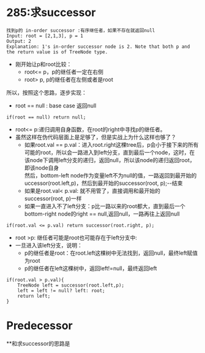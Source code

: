 # 285:求successor

```
找到p的 in-order successor :有序继任者，如果不存在就返回null
Input: root = [2,1,3], p = 1
Output: 2
Explanation: 1's in-order successor node is 2. Note that both p and the return value is of TreeNode type.
```
* 刚开始让p和root比较：
   * root<= p，p的继任者一定在右侧
   * root> p, p的继任者在左侧或者是root
   
所以，按照这个思路，逐步实现：
* root == null : base case 返回null
```
if(root == null) return null;
```
* root<= p:递归调用自身函数，在root的right中寻找p的继任者。
* 虽然这样在伪代码层面上是足够了，但是实战上为什么这样也够了？
    * 如果root.val == p.val：进入root.right这棵tree后，p会小于接下来的所有可能的root，所以会一路进入到left分支，直到最后一个node，这时，在该node下调用left分支的递归，返回null，所以该node的递归返回root，即该node自身  
    然后，bottom-left node作为变量left不为null的值，一路返回到最开始的uccessor(root.left,p)，然后到最开始的successor(root, p);--结束
    * 如果是root.val< p.val: 就不用管了，直接调用和最开始的successor(root, p)一样
    * 如果一直进入不了left分支：p比一路以来的root都大，直到最后一个bottom-right node的right == null,返回null，一路再往上返回null
```
if(root.val <= p.val) return successor(root.right, p);
```
* root >p: 继任者可能是root也可能存在于left分支中:
* 一旦进入该left分支，说明：
   * p的继任者是root：在root.left这棵树中无法找到，返回null，最终left赋值为root
   * p的继任者在left这棵树中，返回left!=null，最终返回left
```
if(root.val > p.val){
    TreeNode left = successor(root.left,p);
    left = left != null? left: root;
    return left;
}
```
# Predecessor

**和求successor的思路是
